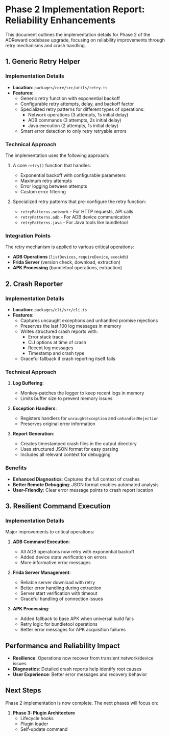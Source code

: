 # Phase 2 Implementation Report: Reliability Enhancements

This document outlines the implementation details for Phase 2 of the ADReward codebase upgrade, focusing on reliability improvements through retry mechanisms and crash handling.

## 1. Generic Retry Helper

### Implementation Details

- **Location**: `packages/core/src/utils/retry.ts`
- **Features**:
  - Generic retry function with exponential backoff
  - Configurable retry attempts, delay, and backoff factor
  - Specialized retry patterns for different types of operations:
    - Network operations (3 attempts, 1s initial delay)
    - ADB commands (3 attempts, 2s initial delay)
    - Java execution (2 attempts, 1s initial delay)
  - Smart error detection to only retry retryable errors

### Technical Approach

The implementation uses the following approach:
1. A core `retry()` function that handles:
   - Exponential backoff with configurable parameters
   - Maximum retry attempts
   - Error logging between attempts
   - Custom error filtering

2. Specialized retry patterns that pre-configure the retry function:
   - `retryPatterns.network` - For HTTP requests, API calls
   - `retryPatterns.adb` - For ADB device communication
   - `retryPatterns.java` - For Java tools like bundletool

### Integration Points

The retry mechanism is applied to various critical operations:
- **ADB Operations** (`listDevices`, `requireDevice`, `execAdb`)
- **Frida Server** (version check, download, extraction)
- **APK Processing** (bundletool operations, extraction)

## 2. Crash Reporter

### Implementation Details

- **Location**: `packages/cli/src/cli.ts`
- **Features**:
  - Captures uncaught exceptions and unhandled promise rejections
  - Preserves the last 100 log messages in memory
  - Writes structured crash reports with:
    - Error stack trace
    - CLI options at time of crash
    - Recent log messages
    - Timestamp and crash type
  - Graceful fallback if crash reporting itself fails

### Technical Approach

1. **Log Buffering**:
   - Monkey-patches the logger to keep recent logs in memory
   - Limits buffer size to prevent memory issues

2. **Exception Handlers**:
   - Registers handlers for `uncaughtException` and `unhandledRejection`
   - Preserves original error information

3. **Report Generation**:
   - Creates timestamped crash files in the output directory
   - Uses structured JSON format for easy parsing
   - Includes all relevant context for debugging

### Benefits

- **Enhanced Diagnostics**: Captures the full context of crashes
- **Better Remote Debugging**: JSON format enables automated analysis
- **User-Friendly**: Clear error message points to crash report location

## 3. Resilient Command Execution

### Implementation Details

Major improvements to critical operations:

1. **ADB Command Execution**:
   - All ADB operations now retry with exponential backoff
   - Added device state verification on errors
   - More informative error messages

2. **Frida Server Management**:
   - Reliable server download with retry
   - Better error handling during extraction
   - Server start verification with timeout
   - Graceful handling of connection issues

3. **APK Processing**:
   - Added fallback to base APK when universal build fails
   - Retry logic for bundletool operations
   - Better error messages for APK acquisition failures

## Performance and Reliability Impact

- **Resilience**: Operations now recover from transient network/device issues
- **Diagnostics**: Detailed crash reports help identify root causes
- **User Experience**: Better error messages and recovery behavior

## Next Steps

Phase 2 implementation is now complete. The next phases will focus on:

1. **Phase 3: Plugin Architecture**
   - Lifecycle hooks
   - Plugin loader
   - Self-update command 